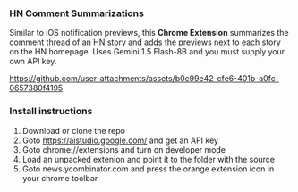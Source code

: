 ### HN Comment Summarizations
Similar to iOS notification previews, this **Chrome Extension** summarizes the comment thread of an HN story and adds the previews next to each story on the HN homepage. Uses Gemini 1.5 Flash-8B and you must supply your own API key.

https://github.com/user-attachments/assets/b0c99e42-cfe6-401b-a0fc-0657380f4195


### Install instructions
1. Download or clone the repo
2. Goto https://aistudio.google.com/ and get an API key
3. Goto chrome://extensions and turn on developer mode
4. Load an unpacked extenion and point it to the folder with the source
5. Goto news.ycombinator.com and press the orange extension icon in your chrome toolbar

